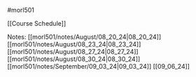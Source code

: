 #morl501 

[[Course Schedule]]

Notes:
[[morl501/notes/August/08_20_24|08_20_24]]
[[morl501/notes/August/08_23_24|08_23_24]]
[[morl501/notes/August/08_27_24|08_27_24]]
[[morl501/notes/August/08_30_24|08_30_24]]
[[morl501/notes/September/09_03_24|09_03_24]]
[[09_06_24]]

